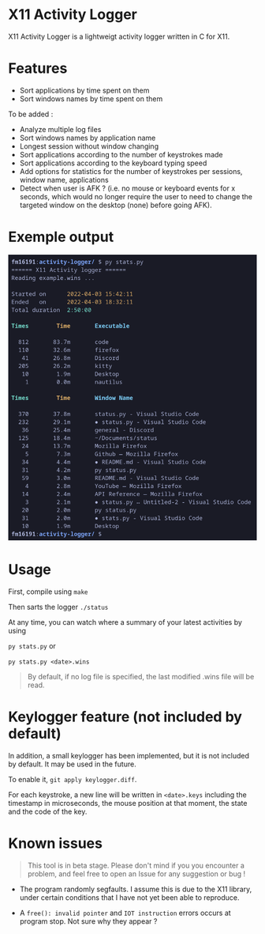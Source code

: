 # X11 Activity Logger

X11 Activity Logger is a lightweigt activity logger written in C for X11.

# Features

- Sort applications by time spent on them
- Sort windows names by time spent on them

To be added :
- Analyze multiple log files
- Sort windows names by application name
- Longest session without window changing
- Sort applications according to the number of keystrokes made
- Sort applications according to the keyboard typing speed
- Add options for statistics for the number of keystrokes per sessions, window name, applications
- Detect when user is AFK ? (i.e. no mouse or keyboard events for x seconds, which would no longer require the user to need to change the targeted window on the desktop (none) before going AFK).

# Exemple output

![example.png](example.png)

# Usage

First, compile using
`make`

Then sarts the logger
`./status`

At any time, you can watch where a summary of your latest activities by using

`py stats.py` or

`py stats.py <date>.wins`

> By default, if no log file is specified, the last modified .wins file will be read.

# Keylogger feature (not included by default)
In addition, a small keylogger has been implemented, but it is not included by default. It may be used in the future. 

To enable it, `git apply keylogger.diff`.

For each keystroke, a new line will be written in `<date>.keys` including the timestamp in microseconds, the mouse position at that moment, the state and the code of the key.

# Known issues

> This tool is in beta stage. Please don't mind if you you encounter a problem, and feel free to open an Issue for any suggestion or bug !

- The program randomly segfaults. I assume this is due to the X11 library, under certain conditions that I have not yet been able to reproduce.

- A `free(): invalid pointer` and `IOT instruction` errors occurs at program stop. Not sure why they appear ?
